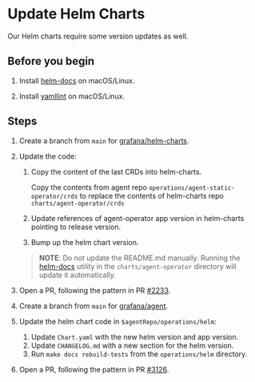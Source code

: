 # Update Helm Charts

Our Helm charts require some version updates as well.

## Before you begin

1. Install [helm-docs](https://github.com/norwoodj/helm-docs) on macOS/Linux.

2. Install [yamllint](https://github.com/adrienverge/yamllint) on macOS/Linux.

## Steps

1. Create a branch from `main` for [grafana/helm-charts](https://github.com/grafana/helm-charts).

2. Update the code:

   1. Copy the content of the last CRDs into helm-charts.

      Copy the contents from agent repo `operations/agent-static-operator/crds` to replace the contents of helm-charts repo `charts/agent-operator/crds`

   2. Update references of agent-operator app version in helm-charts pointing to release version.

   3. Bump up the helm chart version.

   > **NOTE**: Do not update the README.md manually. Running the
   > [helm-docs](https://github.com/norwoodj/helm-docs) utility in the `charts/agent-operator`
   > directory will update it automatically.

3. Open a PR, following the pattern in PR [#2233](https://github.com/grafana/helm-charts/pull/2233).

4. Create a branch from `main` for [grafana/agent](https://github.com/grafana/agent).

5. Update the helm chart code in `$agentRepo/operations/helm`:

   1. Update `Chart.yaml` with the new helm version and app version.
   2. Update `CHANGELOG.md` with a new section for the helm version.
   3. Run `make docs rebuild-tests` from the `operations/helm` directory.

6. Open a PR, following the pattern in PR [#3126](https://github.com/grafana/agent/pull/3126).
